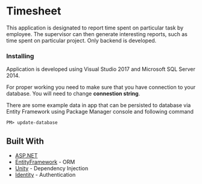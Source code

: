 # Timesheet

This application is designated to report time spent on particular task by employee. The supervisor can then generate interesting reports, such as time spent on particular project. Only backend is developed.

### Installing

Application is developed using Visual Studio 2017 and Microsoft SQL Server 2014.

For proper working you need to make sure that you have connection to your database.
You will need to change **connestion string**.

There are some example data in app that can be persisted to database via Entity Framework using Package Manager console and following command

```
PM> update-database
```

## Built With

* [ASP.NET](https://www.asp.net/)
* [EntityFramework](https://www.nuget.org/packages/EntityFramework/) - ORM
* [Unity](https://www.nuget.org/packages/Unity/) - Dependency Injection
* [Identity](https://www.nuget.org/packages/Microsoft.AspNet.Identity/) - Authentication
